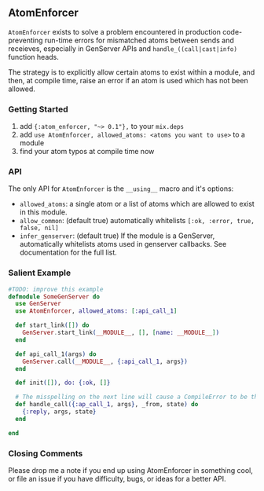 ## AtomEnforcer

`AtomEnforcer` exists to solve a problem encountered in production code- preventing 
run-time errors for mismatched atoms between sends and receieves, especially in GenServer
APIs and `handle_((call|cast|info)` function heads.

The strategy is to explicitly allow certain atoms to exist within a module, and then, at
compile time, raise an error if an atom is used which has not been allowed.

### Getting Started

1. add `{:atom_enforcer, "~> 0.1"},` to your `mix.deps`
2. add `use AtomEnforcer, allowed_atoms: <atoms you want to use>` to a module
3. find your atom typos at compile time now

### API

The only API for `AtomEnforcer` is the `__using__` macro and it's options:

  - `allowed_atoms`: a single atom or a list of atoms which are allowed to exist in this
    module.
  - `allow_common`: (default true) automatically whitelists `[:ok, :error, true, false, nil]`
  - `infer_genserver`: (default true) If the module is a GenServer, automatically whitelists
    atoms used in genserver callbacks. See documentation for the full list.

### Salient Example

```elixir
#TODO: improve this example 
defmodule SomeGenServer do
  use GenServer
  use AtomEnforcer, allowed_atoms: [:api_call_1]

  def start_link([]) do
    GenServer.start_link(__MODULE__, [], [name: __MODULE__])
  end

  def api_call_1(args) do
    GenServer.call(__MODULE__, {:api_call_1, args}) 
  end

  def init([]), do: {:ok, []}

  # The misspelling on the next line will cause a CompileError to be thrown
  def handle_call({:ap_call_1, args}, _from, state) do
    {:reply, args, state}
  end

end

```

### Closing Comments

Please drop me a note if you end up using AtomEnforcer in something cool, or file an
issue if you have difficulty, bugs, or ideas for a better API.
